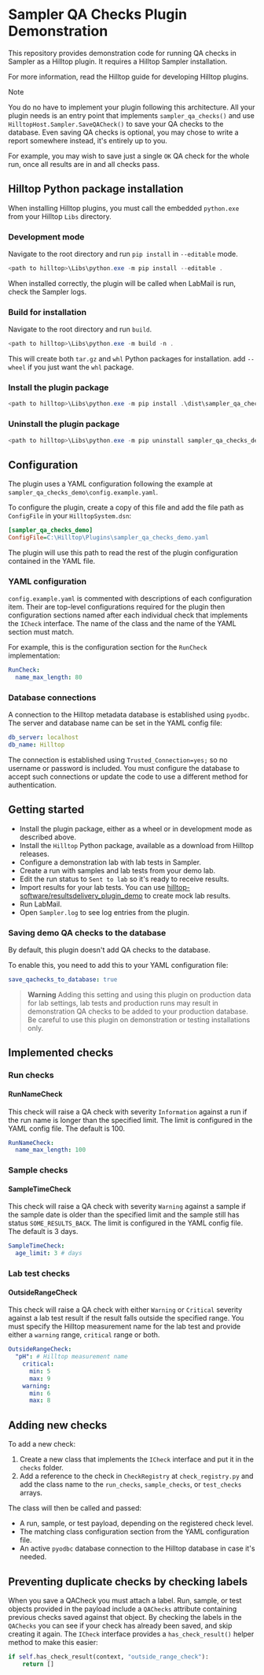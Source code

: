 # Sampler QA Checks Plugin Demonstration

This repository provides demonstration code for running QA checks in Sampler as a Hilltop plugin. It requires a Hilltop Sampler installation.

For more information, read the Hilltop guide for developing Hilltop plugins.

> [!NOTE]
> You do no have to implement your plugin following this architecture. All your plugin needs is an entry point that implements `sampler_qa_checks()` and use `HilltopHost.Sampler.SaveQACheck()` to save your QA checks to the database. Even saving QA checks is optional, you may chose to write a report somewhere instead, it's entirely up to you.
>
> For example, you may wish to save just a single `OK` QA check for the whole run, once all results are in and all checks pass.

## Hilltop Python package installation

When installing Hilltop plugins, you must call the embedded `python.exe` from your Hilltop `Libs` directory.

### Development mode

Navigate to the root directory and run `pip install` in `--editable` mode.

```powershell
<path to hilltop>\Libs\python.exe -m pip install --editable .
```

When installed correctly, the plugin will be called when LabMail is run, check the Sampler logs.

### Build for installation

Navigate to the root directory and run `build`.

```powershell
<path to hilltop>\Libs\python.exe -m build -n .
```

This will create both `tar.gz` and `whl` Python packages for installation. add `--wheel` if you just want the `whl` package.

### Install the plugin package

```powershell
<path to hilltop>\Libs\python.exe -m pip install .\dist\sampler_qa_checks_demo-1.0-py3-none-any.whl
```

### Uninstall the plugin package

```powershell
<path to hilltop>\Libs\python.exe -m pip uninstall sampler_qa_checks_demo
```

## Configuration

The plugin uses a YAML configuration following the example at `sampler_qa_checks_demo\config.example.yaml`.

To configure the plugin, create a copy of this file and add the file path as `ConfigFile` in your `HilltopSystem.dsn`:

```ini
[sampler_qa_checks_demo]
ConfigFile=C:\Hilltop\Plugins\sampler_qa_checks_demo.yaml
```

The plugin will use this path to read the rest of the plugin configuration contained in the YAML file.

### YAML configuration

`config.example.yaml` is commented with descriptions of each configuration item. Their are top-level configurations required for the plugin then configuration sections named after each individual check that implements the `ICheck` interface. The name of the class and the name of the YAML section must match.

For example, this is the configuration section for the `RunCheck` implementation:

```yaml
RunCheck:
  name_max_length: 80
```

### Database connections

A connection to the Hilltop metadata database is established using `pyodbc`. The server and database name can be set in the YAML config file:

```yaml
db_server: localhost
db_name: Hilltop
```

The connection is established using `Trusted_Connection=yes;` so no username or password is included. You must configure the database to accept such connections or update the code to use a different method for authentication.

## Getting started

* Install the plugin package, either as a wheel or in development mode as described above.
* Install the `Hilltop` Python package, available as a download from Hilltop releases.
* Configure a demonstration lab with lab tests in Sampler.
* Create a run with samples and lab tests from your demo lab.
* Edit the run status to `Sent to lab` so it's ready to receive results.
* Import results for your lab tests. You can use [hilltop-software/resultsdelivery_plugin_demo](https://github.com/hilltop-software/resultsdelivery_plugin_demo) to create mock lab results.
* Run LabMail.
* Open `Sampler.log` to see log entries from the plugin.

### Saving demo QA checks to the database

By default, this plugin doesn't add QA checks to the database.

To enable this, you need to add this to your YAML configuration file:

```yaml
save_qachecks_to_database: true
```

> **Warning**
Adding this setting and using this plugin on production data for lab settings, lab tests and production runs may result in demonstration QA checks to be added to your production database. Be careful to use this plugin on demonstration or testing installations only.

## Implemented checks

### Run checks

#### RunNameCheck

This check will raise a QA check with severity `Information` against a run if the run name is longer than the specified limit. The limit is configured in the YAML config file. The default is 100.

```yaml
RunNameCheck:
  name_max_length: 100
```

### Sample checks

#### SampleTimeCheck

This check will raise a QA check with severity `Warning` against a sample if the sample date is older than the specified limit and the sample still has status `SOME_RESULTS_BACK`. The limit is configured in the YAML config file. The default is 3 days.

```yaml
SampleTimeCheck:
  age_limit: 3 # days
```

### Lab test checks

#### OutsideRangeCheck

This check will raise a QA check with either `Warning` or `Critical` severity against a lab test result if the result falls outside the specified range. You must specify the Hilltop measurement name for the lab test and provide either a `warning` range, `critical` range or both.

```yaml
OutsideRangeCheck:
  "pH": # Hilltop measurement name
    critical: 
      min: 5
      max: 9
    warning:
      min: 6
      max: 8
```


## Adding new checks

To add a new check:

1. Create a new class that implements the `ICheck` interface and put it in the `checks` folder.
2. Add a reference to the check in `CheckRegistry` at `check_registry.py` and add the class name to the `run_checks`, `sample_checks`, or `test_checks` arrays.

The class will then be called and passed:

* A run, sample, or test payload, depending on the registered check level.
* The matching class configuration section from the YAML configuration file.
* An active `pyodbc` database connection to the Hilltop database in case it's needed.

## Preventing duplicate checks by checking labels

When you save a QACheck you must attach a label. Run, sample, or test objects provided in the payload include a `QAChecks` attribute containing previous checks saved against that object. By checking the labels in the `QAChecks` you can see if your check has already been saved, and skip creating it again. The `ICheck` interface provides a `has_check_result()` helper method to make this easier:

```python
if self.has_check_result(context, "outside_range_check"):
    return []
```